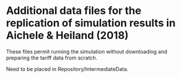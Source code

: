 # Additional data files for the replication of simulation results in Aichele & Heiland (2018) 

These files permit running the simulation without downloading and preparing the tariff data from scratch. 

Need to be placed in Repository/IntermediateData. 

